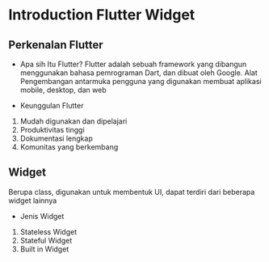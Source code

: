# Introduction Flutter Widget
## Perkenalan Flutter
- Apa sih Itu Flutter?
Flutter adalah sebuah framework yang dibangun menggunakan bahasa pemrograman Dart, dan dibuat oleh Google. Alat Pengembangan antarmuka pengguna yang digunakan membuat aplikasi mobile, desktop, dan web

- Keunggulan Flutter
1. Mudah digunakan dan dipelajari
1. Produktivitas tinggi
1. Dokumentasi lengkap
1. Komunitas yang berkembang

## Widget
Berupa class, digunakan untuk membentuk UI, dapat terdiri dari beberapa widget lainnya
- Jenis Widget 
1. Stateless Widget
1. Stateful Widget
1. Built in Widget